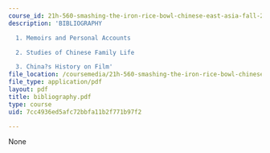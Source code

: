 ```yaml
---
course_id: 21h-560-smashing-the-iron-rice-bowl-chinese-east-asia-fall-2004
description: 'BIBLIOGRAPHY

  1. Memoirs and Personal Accounts

  2. Studies of Chinese Family Life

  3. China?s History on Film'
file_location: /coursemedia/21h-560-smashing-the-iron-rice-bowl-chinese-east-asia-fall-2004/7cc4936ed5afc72bbfa11b2f771b97f2_bibliography.pdf
file_type: application/pdf
layout: pdf
title: bibliography.pdf
type: course
uid: 7cc4936ed5afc72bbfa11b2f771b97f2

---
```

None
